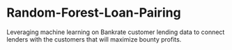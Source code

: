 # Random-Forest-Loan-Pairing
Leveraging machine learning on Bankrate customer lending data to connect lenders with the customers that will maximize bounty profits.
